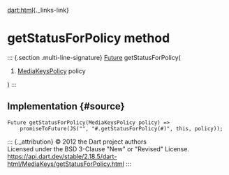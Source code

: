 [dart:html](../../dart-html/dart-html-library){._links-link}

getStatusForPolicy method
=========================

::: {.section .multi-line-signature}
[Future](../../dart-async/future-class) getStatusForPolicy(

1.  [MediaKeysPolicy](../mediakeyspolicy-class) policy

)
:::

Implementation {#source}
--------------

``` {.language-dart data-language="dart"}
Future getStatusForPolicy(MediaKeysPolicy policy) =>
    promiseToFuture(JS("", "#.getStatusForPolicy(#)", this, policy));
```

::: {._attribution}
© 2012 the Dart project authors\
Licensed under the BSD 3-Clause \"New\" or \"Revised\" License.\
<https://api.dart.dev/stable/2.18.5/dart-html/MediaKeys/getStatusForPolicy.html>
:::
